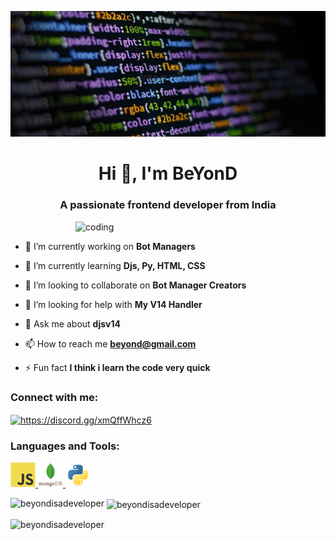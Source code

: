 ![logo](https://github.com/BeYonDIsADeveloper/BeYonDIsADeveloper/blob/main/programming-language-coding-banner-compilation-css-technology-210006161.jpg)
<h1 align="center">Hi 👋, I'm BeYonD</h1>
<h3 align="center">A passionate frontend developer from India</h3>

<img align="right" alt="coding" width="400" src="https://user-images.githubusercontent.com/55389276/140866485-8fb1c876-9a8f-4d6a-98dc-08c4981eaf70.gif">

<p align="left"> <a href="https://twitter.com/" target="blank"><img src="https://img.shields.io/twitter/follow/?logo=twitter&style=for-the-badge" alt="" /></a> </p>

- 🔭 I’m currently working on **Bot Managers**

- 🌱 I’m currently learning **Djs, Py, HTML, CSS**

- 👯 I’m looking to collaborate on **Bot Manager Creators**

- 🤝 I’m looking for help with **My V14 Handler**

- 💬 Ask me about **djsv14**

- 📫 How to reach me **beyond@gmail.com**

- ⚡ Fun fact **I think i learn the code very quick**

<h3 align="left">Connect with me:</h3>
<p align="left">
<a href="https://discord.gg/https://discord.gg/xmQffWhcz6" target="blank"><img align="center" src="https://raw.githubusercontent.com/rahuldkjain/github-profile-readme-generator/master/src/images/icons/Social/discord.svg" alt="https://discord.gg/xmQffWhcz6" height="30" width="40" /></a>
</p>

<h3 align="left">Languages and Tools:</h3>
<p align="left"> <a href="https://developer.mozilla.org/en-US/docs/Web/JavaScript" target="_blank" rel="noreferrer"> <img src="https://raw.githubusercontent.com/devicons/devicon/master/icons/javascript/javascript-original.svg" alt="javascript" width="40" height="40"/> </a> <a href="https://www.mongodb.com/" target="_blank" rel="noreferrer"> <img src="https://raw.githubusercontent.com/devicons/devicon/master/icons/mongodb/mongodb-original-wordmark.svg" alt="mongodb" width="40" height="40"/> </a> <a href="https://www.python.org" target="_blank" rel="noreferrer"> <img src="https://raw.githubusercontent.com/devicons/devicon/master/icons/python/python-original.svg" alt="python" width="40" height="40"/> </a> </p>

<p><img align="left" src="https://github-readme-stats.vercel.app/api/top-langs?username=beyondisadeveloper&show_icons=true&locale=en&layout=compact" alt="beyondisadeveloper" /></p>

<p>&nbsp;<img align="center" src="https://github-readme-stats.vercel.app/api?username=beyondisadeveloper&show_icons=true&locale=en" alt="beyondisadeveloper" /></p>

<p><img align="center" src="https://github-readme-streak-stats.herokuapp.com/?user=beyondisadeveloper&" alt="beyondisadeveloper" /></p>
